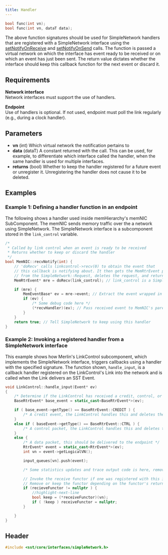 ```yaml
---
title: Handler
---
```


```cpp
bool func(int vn);
bool func(int vn, dataT data);
```

The above function signatures should be used for SimpleNetwork handlers that are registered with a SimpleNetwork interface using the [setNotifyOnReceive](setNotifyOnReceive) and [setNotifyOnSend](setNotifyOnSend) calls. The function is passed a virtual network on which the interface has event ready to be received or on which an event has just been sent. The return value dictates whether the interface should keep this callback function for the next event or discard it.

## Requirements
**Network interface** &nbsp;  
Network interfaces must support the use of handlers.

**Endpoint** &nbsp;  
Use of handlers is optional. If not used, endpoint must poll the link regularly (e.g., during a clock handler).

## Parameters
* **vn** (int) Which virtual network the notification pertains to
* **data** (dataT) A constant returned with the call. This can be used, for example, to differentiate which interface called the handler, when the same handler is used for multiple interfaces.
* **returns** (bool) Whether to keep the handler registered for a future event or unregister it. Unregistering the handler does not cause it to be deleted.

## Examples

### Example 1: Defining a handler function in an endpoint
The following shows a handler used inside memHierarchy's memNIC SubComponent. The memNIC sends memory traffic over the a network using SimpleNetwork. The SimpleNetwork interface is a subcomponent stored in the `link_control` variable.

<!--- SOURCE_CODE: sst-elements/src/sst/elements/memHierarchy/memNIC.cc --->
```cpp title="Excerpt from sst-elements/src/sst/elements/memHierarchy/memNIC.cc"
/*
 * Called by link control when an event is ready to be received
 * Returns whether to keep or discard the handler 
 */
bool MemNIC::recvNotify(int) {
    // 'doRecv' calls linkcontrol->recv(0) to obtain the event that
    // this callback is notifying about. It then gets the MemRtrEvent payload
    // from the SimpleNetwork::Request, deletes the request, and returns the MemRtrEvent.
    MemRtrEvent* mre = doRecv(link_control); // link_control is a SimpleNetwork interface

    if (mre) {
        MemEventBase* ev = mre->event; // Extract the event wrapped in a MemEventBase
        if (ev) {
            /* Some debug code here */
            (*recvHandler)(ev); // Pass received event to MemNIC's parent
        }
    }
    return true; // Tell SimpleNetwork to keep using this handler
}
```

### Example 2: Invoking a registered handler from a SimpleNetwork interface
This example shows how Merlin's LinkControl subcomponent, which implements the SimpleNetwork interface, triggers callbacks using a handler with the specified signature. The function shown, `handle_input`, is a callback handler registered on the LinkControl's Link into the network and is called when the Link delivers an SST Event.

<!--- SOURCE_CODE: sst-elements/src/sst/elements/merlin/interfaces/linkControl.cc --->
```cpp title="Excerpt from sst-elements/src/sst/elements/merlin/interfaces/linkControl.cc"
void LinkControl::handle_input(Event* ev)
{
    /* Determine if the LinkControl has received a credit, control, or data packet event*/
    BaseRtrEvent* base_event = static_cast<BaseRtrEvent*>(ev);

    if ( base_event->getType() == BaseRtrEvent::CREDIT ) {
        /* A credit event, the LinkControl handles this and deletes the Event */
    }
    else if ( baseEvent->getType() == BaseRtrEvent::CTRL ) {
        /* A control packet, the LinkControl handles this and deletes the Event */
    }
    else {
        /* A data packet, this should be delivered to the endpoint */
        RtrEvent* event = static_cast<RtrEvent*>(ev);
        int vn = event->getLogicalVN();

        input_queues[vn].push(event);

        /* Some statistics updates and trace output code is here, removed for brevity */

        // Invoke the receive functor if one was registered with this interface
        // Remove or keep the functor depending on the functor's return value
        if (recieveFunctor != nullptr ) {
            //highlight-next-line
            bool keep = (*receiveFunctor)(vn);
            if ( !keep ) receiveFunctor = nullptr;
        }

    }
}
```

## Header
```cpp
#include <sst/core/interfaces/simpleNetwork.h>
```
